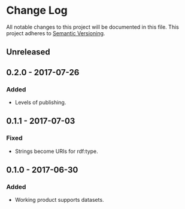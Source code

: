 # Change Log
All notable changes to this project will be documented in this file.
This project adheres to [Semantic Versioning](http://semver.org/).

## Unreleased

## 0.2.0 - 2017-07-26
### Added
- Levels of publishing.

## 0.1.1 - 2017-07-03
### Fixed
- Strings become URIs for rdf:type.

## 0.1.0 - 2017-06-30
### Added
- Working product supports datasets.